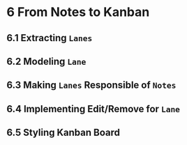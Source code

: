 # 6 From Notes to Kanban

## 6.1 Extracting `Lanes`

## 6.2 Modeling `Lane`

## 6.3 Making `Lanes` Responsible of `Notes`

## 6.4 Implementing Edit/Remove for `Lane`

## 6.5 Styling Kanban Board

